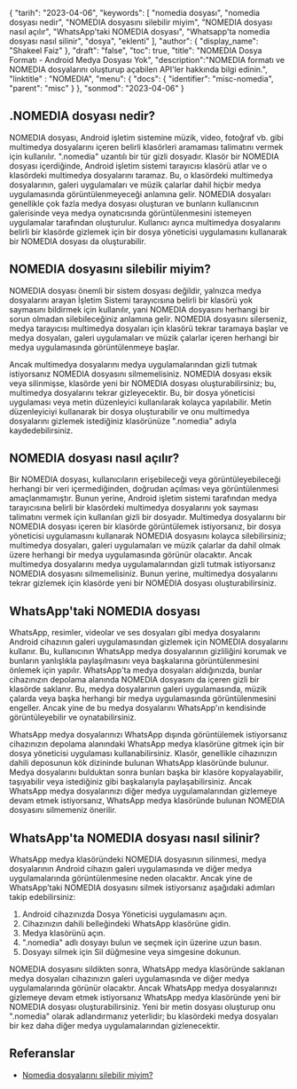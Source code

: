 {
"tarih": "2023-04-06",
  "keywords": [
"nomedia dosyası",
"nomedia dosyası nedir",
"NOMEDIA dosyasını silebilir miyim",
"NOMEDIA dosyası nasıl açılır",
"WhatsApp'taki NOMEDIA dosyası",
"Whatsapp'ta nomedia dosyası nasıl silinir",
"dosya",
"eklenti"
],
  "author": {
"display_name": "Shakeel Faiz"
},
"draft": "false",
"toc": true,
"title": "NOMEDIA Dosya Formatı - Android Medya Dosyası Yok",
  "description":"NOMEDIA formatı ve NOMEDIA dosyalarını oluşturup açabilen API'ler hakkında bilgi edinin.",
"linktitle" : "NOMEDIA",
  "menu": {
    "docs": {
      "identifier": "misc-nomedia",
      "parent": "misc"
}
},
"sonmod": "2023-04-06"
}

## .NOMEDIA dosyası nedir?

NOMEDIA dosyası, Android işletim sistemine müzik, video, fotoğraf vb. gibi multimedya dosyalarını içeren belirli klasörleri aramaması talimatını vermek için kullanılır. ".nomedia" uzantılı bir tür gizli dosyadır. Klasör bir NOMEDIA dosyası içerdiğinde, Android işletim sistemi tarayıcısı klasörü atlar ve o klasördeki multimedya dosyalarını taramaz. Bu, o klasördeki multimedya dosyalarının, galeri uygulamaları ve müzik çalarlar dahil hiçbir medya uygulamasında görüntülenmeyeceği anlamına gelir. NOMEDIA dosyaları genellikle çok fazla medya dosyası oluşturan ve bunların kullanıcının galerisinde veya medya oynatıcısında görüntülenmesini istemeyen uygulamalar tarafından oluşturulur. Kullanıcı ayrıca multimedya dosyalarını belirli bir klasörde gizlemek için bir dosya yöneticisi uygulamasını kullanarak bir NOMEDIA dosyası da oluşturabilir.

## NOMEDIA dosyasını silebilir miyim?

NOMEDIA dosyası önemli bir sistem dosyası değildir, yalnızca medya dosyalarını arayan İşletim Sistemi tarayıcısına belirli bir klasörü yok saymasını bildirmek için kullanılır, yani NOMEDIA dosyasını herhangi bir sorun olmadan silebileceğiniz anlamına gelir. NOMEDIA dosyasını silerseniz, medya tarayıcısı multimedya dosyaları için klasörü tekrar taramaya başlar ve medya dosyaları, galeri uygulamaları ve müzik çalarlar içeren herhangi bir medya uygulamasında görüntülenmeye başlar.

Ancak multimedya dosyalarını medya uygulamalarından gizli tutmak istiyorsanız NOMEDIA dosyasını silmemelisiniz. NOMEDIA dosyası eksik veya silinmişse, klasörde yeni bir NOMEDIA dosyası oluşturabilirsiniz; bu, multimedya dosyalarını tekrar gizleyecektir. Bu, bir dosya yöneticisi uygulaması veya metin düzenleyici kullanılarak kolayca yapılabilir. Metin düzenleyiciyi kullanarak bir dosya oluşturabilir ve onu multimedya dosyalarını gizlemek istediğiniz klasörünüze ".nomedia" adıyla kaydedebilirsiniz.

## NOMEDIA dosyası nasıl açılır?

Bir NOMEDIA dosyası, kullanıcıların erişebileceği veya görüntüleyebileceği herhangi bir veri içermediğinden, doğrudan açılması veya görüntülenmesi amaçlanmamıştır. Bunun yerine, Android işletim sistemi tarafından medya tarayıcısına belirli bir klasördeki multimedya dosyalarını yok sayması talimatını vermek için kullanılan gizli bir dosyadır. Multimedya dosyalarını bir NOMEDIA dosyası içeren bir klasörde görüntülemek istiyorsanız, bir dosya yöneticisi uygulamasını kullanarak NOMEDIA dosyasını kolayca silebilirsiniz; multimedya dosyaları, galeri uygulamaları ve müzik çalarlar da dahil olmak üzere herhangi bir medya uygulamasında görünür olacaktır. Ancak multimedya dosyalarını medya uygulamalarından gizli tutmak istiyorsanız NOMEDIA dosyasını silmemelisiniz. Bunun yerine, multimedya dosyalarını tekrar gizlemek için klasörde yeni bir NOMEDIA dosyası oluşturabilirsiniz.

## WhatsApp'taki NOMEDIA dosyası

WhatsApp, resimler, videolar ve ses dosyaları gibi medya dosyalarını Android cihazının galeri uygulamasından gizlemek için NOMEDIA dosyalarını kullanır. Bu, kullanıcının WhatsApp medya dosyalarının gizliliğini korumak ve bunların yanlışlıkla paylaşılmasını veya başkalarına görüntülenmesini önlemek için yapılır. WhatsApp'ta medya dosyaları aldığınızda, bunlar cihazınızın depolama alanında NOMEDIA dosyasını da içeren gizli bir klasörde saklanır. Bu, medya dosyalarının galeri uygulamasında, müzik çalarda veya başka herhangi bir medya uygulamasında görüntülenmesini engeller. Ancak yine de bu medya dosyalarını WhatsApp'ın kendisinde görüntüleyebilir ve oynatabilirsiniz.

WhatsApp medya dosyalarınızı WhatsApp dışında görüntülemek istiyorsanız cihazınızın depolama alanındaki WhatsApp medya klasörüne gitmek için bir dosya yöneticisi uygulaması kullanabilirsiniz. Klasör, genellikle cihazınızın dahili deposunun kök dizininde bulunan WhatsApp klasöründe bulunur. Medya dosyalarını bulduktan sonra bunları başka bir klasöre kopyalayabilir, taşıyabilir veya istediğiniz gibi başkalarıyla paylaşabilirsiniz. Ancak WhatsApp medya dosyalarınızı diğer medya uygulamalarından gizlemeye devam etmek istiyorsanız, WhatsApp medya klasöründe bulunan NOMEDIA dosyasını silmemeniz önerilir.

## WhatsApp'ta NOMEDIA dosyası nasıl silinir?

WhatsApp medya klasöründeki NOMEDIA dosyasının silinmesi, medya dosyalarının Android cihazın galeri uygulamasında ve diğer medya uygulamalarında görüntülenmesine neden olacaktır. Ancak yine de WhatsApp’taki NOMEDIA dosyasını silmek istiyorsanız aşağıdaki adımları takip edebilirsiniz:

1. Android cihazınızda Dosya Yöneticisi uygulamasını açın.
2. Cihazınızın dahili belleğindeki WhatsApp klasörüne gidin.
3. Medya klasörünü açın.
4. ".nomedia" adlı dosyayı bulun ve seçmek için üzerine uzun basın.
5. Dosyayı silmek için Sil düğmesine veya simgesine dokunun.

NOMEDIA dosyasını sildikten sonra, WhatsApp medya klasöründe saklanan medya dosyaları cihazınızın galeri uygulamasında ve diğer medya uygulamalarında görünür olacaktır. Ancak WhatsApp medya dosyalarınızı gizlemeye devam etmek istiyorsanız WhatsApp medya klasöründe yeni bir NOMEDIA dosyası oluşturabilirsiniz. Yeni bir metin dosyası oluşturup onu ".nomedia" olarak adlandırmanız yeterlidir; bu klasördeki medya dosyaları bir kez daha diğer medya uygulamalarından gizlenecektir.

## Referanslar
* [Nomedia dosyalarını silebilir miyim?](https://www.quora.com/Can-I-delete-nomedia-files)

